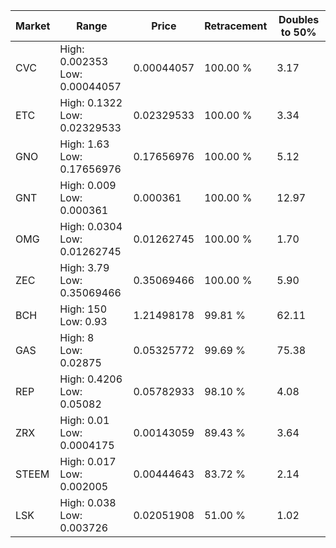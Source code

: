 | Market | Range | Price| Retracement | Doubles to 50% |
| --- | --- | --- | --- | --- |
| CVC | High: 0.002353<br />Low: 0.00044057 | 0.00044057 | 100.00 % | 3.17 |
| ETC | High: 0.1322<br />Low: 0.02329533 | 0.02329533 | 100.00 % | 3.34 |
| GNO | High: 1.63<br />Low: 0.17656976 | 0.17656976 | 100.00 % | 5.12 |
| GNT | High: 0.009<br />Low: 0.000361 | 0.000361 | 100.00 % | 12.97 |
| OMG | High: 0.0304<br />Low: 0.01262745 | 0.01262745 | 100.00 % | 1.70 |
| ZEC | High: 3.79<br />Low: 0.35069466 | 0.35069466 | 100.00 % | 5.90 |
| BCH | High: 150<br />Low: 0.93 | 1.21498178 | 99.81 % | 62.11 |
| GAS | High: 8<br />Low: 0.02875 | 0.05325772 | 99.69 % | 75.38 |
| REP | High: 0.4206<br />Low: 0.05082 | 0.05782933 | 98.10 % | 4.08 |
| ZRX | High: 0.01<br />Low: 0.0004175 | 0.00143059 | 89.43 % | 3.64 |
| STEEM | High: 0.017<br />Low: 0.002005 | 0.00444643 | 83.72 % | 2.14 |
| LSK | High: 0.038<br />Low: 0.003726 | 0.02051908 | 51.00 % | 1.02 |
